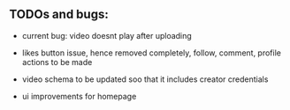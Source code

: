 ## TODOs and bugs:
- current bug: video doesnt play after uploading

- likes button issue, hence removed completely, 
follow, comment, profile actions to be made

- video schema to be updated soo that it includes creator credentials

- ui improvements for homepage
